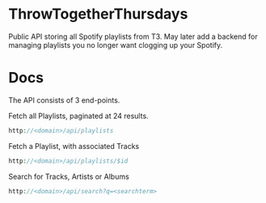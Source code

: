 # ThrowTogetherThursdays
Public API storing all Spotify playlists from T3. May later add a backend for managing playlists you no longer want clogging up your Spotify.

# Docs
The API consists of 3 end-points.

Fetch all Playlists, paginated at 24 results.

```php
http://<domain>/api/playlists
```

Fetch a Playlist, with associated Tracks
```php
http://<domain>/api/playlists/$id
```

Search for Tracks, Artists or Albums
```php
http://<domain>/api/search?q=<searchterm>
```
